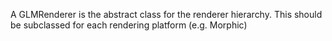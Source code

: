 A GLMRenderer is the abstract class for the renderer hierarchy. This should be subclassed for each rendering platform (e.g. Morphic)